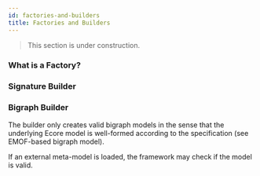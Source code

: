 ```yaml
---
id: factories-and-builders
title: Factories and Builders
---
```


> This section is under construction.

### What is a Factory?

### Signature Builder

### Bigraph Builder

The builder only creates valid bigraph models in the sense that the underlying
Ecore model is well-formed according to the specification (see EMOF-based bigraph model).

If an external meta-model is loaded, the framework may check if the model
is valid.
